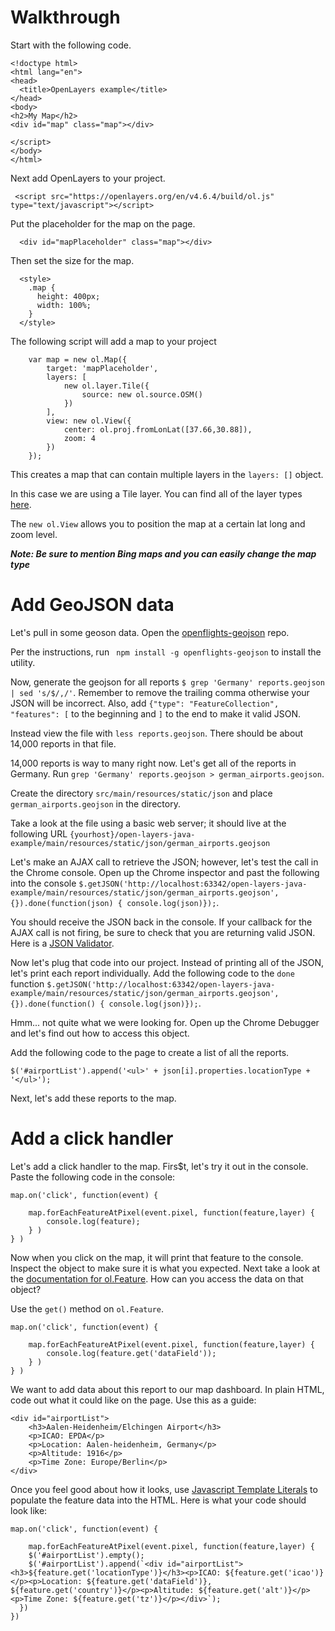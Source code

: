 Walkthrough
===========

Start with the following code.

```
<!doctype html>
<html lang="en">
<head>
  <title>OpenLayers example</title>
</head>
<body>
<h2>My Map</h2>
<div id="map" class="map"></div>

</script>
</body>
</html>
```

Next add OpenLayers to your project.
```
 <script src="https://openlayers.org/en/v4.6.4/build/ol.js" type="text/javascript"></script>
 ```

 Put the placeholder for the map on the page.
 ```
   <div id="mapPlaceholder" class="map"></div>
 ```

 Then set the size for the map.
 ```
   <style>
     .map {
       height: 400px;
       width: 100%;
     }
   </style>
 ```

The following script will add a map to your project
```
    var map = new ol.Map({
        target: 'mapPlaceholder',
        layers: [
            new ol.layer.Tile({
                source: new ol.source.OSM()
            })
        ],
        view: new ol.View({
            center: ol.proj.fromLonLat([37.66,30.88]),
            zoom: 4
        })
    });
```


This creates a map that can contain multiple layers in the ```layers: []``` object.

In this case we are using a Tile layer.  You can find all of the layer types [here](https://openlayers.org/en/v4.6.4/apidoc/ol.source.html).

The ```new ol.View``` allows you to position the map at a certain lat long and zoom level.

***Note:  Be sure to mention Bing maps and you can easily change the map type***

# Add GeoJSON data

Let's pull in some geoson data.  Open the [openflights-geojson](https://github.com/node-geojson/openflights-geojson) repo.

Per the instructions, run ` npm install -g openflights-geojson` to install the utility.

Now, generate the geojson for all reports `$ grep 'Germany' reports.geojson  | sed 's/$/,/'`.  Remember to remove the trailing comma otherwise your JSON will be incorrect.  Also, add `{"type": "FeatureCollection", "features": [` to the beginning and `]` to the end to make it valid JSON.

Instead view the file with `less reports.geojson`.  There should be about 14,000 reports in that file.  

14,000 reports is way to many right now.  Let's get all of the reports in Germany.  Run `grep 'Germany' reports.geojson > german_airports.geojson`.  

Create the directory `src/main/resources/static/json` and place `german_airports.geojson` in the directory.

Take a look at the file using a basic web server; it should live at the following URL `{yourhost}/open-layers-java-example/main/resources/static/json/german_airports.geojson` 

Let's make an AJAX call to retrieve the JSON; however, let's test the call in the Chrome console.  Open up the Chrome inspector and past the following into the console `$.getJSON('http://localhost:63342/open-layers-java-example/main/resources/static/json/german_airports.geojson', {}).done(function(json) { console.log(json)});`.

You should receive the JSON back in the console.  If your callback for the AJAX call is not firing, be sure to check that you are returning valid JSON.  Here is a [JSON Validator](https://jsonlint.com/).

Now let's plug that code into our project. Instead of printing all of the JSON, let's print each report individually.  Add the following code to the `done` function `$.getJSON('http://localhost:63342/open-layers-java-example/main/resources/static/json/german_airports.geojson', {}).done(function() { console.log(json)});`.

Hmm... not quite what we were looking for.  Open up the Chrome Debugger and let's find out how to access this object. 

Add the following code to the page to create a list of all the reports.
```
$('#airportList').append('<ul>' + json[i].properties.locationType + '</ul>');
```

Next, let's add these reports to the map.  


# Add a click handler
Let's add a click handler to the map.  Firs$t, let's try it out in the console.  Paste the following code in the console:
```
map.on('click', function(event) {

    map.forEachFeatureAtPixel(event.pixel, function(feature,layer) {
        console.log(feature);
    } ) 
} )
```

Now when you click on the map, it will print that feature to the console.  Inspect the object to make sure it is what you expected.  Next take a look at the [documentation for ol.Feature](https://openlayers.org/en/latest/apidoc/ol.Feature.html).  How can you access the data on that object?

Use the `get()` method on `ol.Feature`.  
```
map.on('click', function(event) {

    map.forEachFeatureAtPixel(event.pixel, function(feature,layer) {
        console.log(feature.get('dataField'));
    } ) 
} )
```

We want to add data about this report to our map dashboard.  In plain HTML, code out what it could like on the page.  Use this as a guide:
```
<div id="airportList">
    <h3>Aalen-Heidenheim/Elchingen Airport</h3>
    <p>ICAO: EPDA</p>
    <p>Location: Aalen-heidenheim, Germany</p>
    <p>Altitude: 1916</p>
    <p>Time Zone: Europe/Berlin</p>
</div>
```

Once you feel good about how it looks, use [Javascript Template Literals](https://developer.mozilla.org/en-US/docs/Web/JavaScript/Reference/Template_literals) to populate the feature data into the HTML.  Here is what your code should look like:
```
map.on('click', function(event) {

    map.forEachFeatureAtPixel(event.pixel, function(feature,layer) { 
    $('#airportList').empty();
    $('#airportList').append(`<div id="airportList"><h3>${feature.get('locationType')}</h3><p>ICAO: ${feature.get('icao')}</p><p>Location: ${feature.get('dataField')}, ${feature.get('country')}</p><p>Altitude: ${feature.get('alt')}</p><p>Time Zone: ${feature.get('tz')}</p></div>`);
  })
})
```
